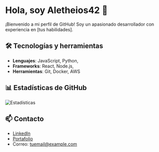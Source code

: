 # Hola, soy Aletheios42 👋

¡Bienvenido a mi perfil de GitHub! Soy un apasionado desarrollador con experiencia en [tus habilidades].

## 🛠️ Tecnologías y herramientas
- **Lenguajes**: JavaScript, Python, 
- **Frameworks**: React, Node.js, 
- **Herramientas**: Git, Docker, AWS

## 📊 Estadísticas de GitHub
![Estadísticas](https://github-readme-stats.vercel.app/api?username=tuusuario&show_icons=true&theme=dark)

## 📫 Contacto
- [LinkedIn](enlace)
- [Portafolio](enlace)
- Correo: tuemail@example.com

